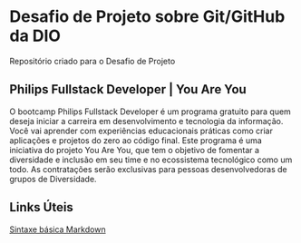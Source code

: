 # Desafio de Projeto sobre Git/GitHub da DIO
Repositório criado para o Desafio de Projeto

## Philips Fullstack Developer | You Are You

O bootcamp Philips Fullstack Developer é um programa gratuito para quem deseja iniciar a carreira em desenvolvimento e tecnologia da informação. Você vai aprender com experiências educacionais práticas como criar aplicações e projetos do zero ao código final. Este programa é uma iniciativa do projeto You Are You, que tem o objetivo de fomentar a diversidade e inclusão em seu time e no ecossistema tecnológico como um todo. As contratações serão exclusivas para pessoas desenvolvedoras de grupos de Diversidade.

## Links Úteis
[Sintaxe básica Markdown](https://www.markdownguide.org/getting-started/)
